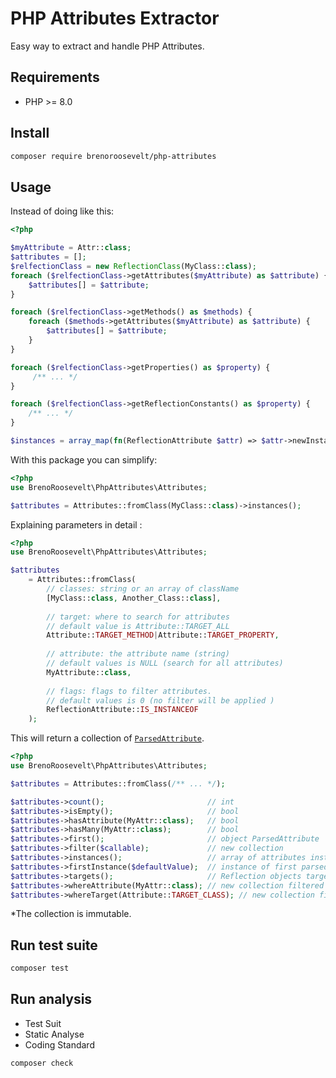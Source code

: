 # PHP Attributes Extractor

Easy way to extract and handle PHP Attributes.

## Requirements

* PHP >= 8.0

## Install 

```bash
composer require brenoroosevelt/php-attributes
```

## Usage
Instead of doing like this:

```php
<?php

$myAttribute = Attr::class;
$attributes = [];
$relfectionClass = new ReflectionClass(MyClass::class);
foreach ($relfectionClass->getAttributes($myAttribute) as $attribute) {
    $attributes[] = $attribute;
}

foreach ($relfectionClass->getMethods() as $methods) {
    foreach ($methods->getAttributes($myAttribute) as $attribute) {
        $attributes[] = $attribute;
    }
}

foreach ($relfectionClass->getProperties() as $property) {
     /** ... */
}

foreach ($relfectionClass->getReflectionConstants() as $property) {
    /** ... */
}

$instances = array_map(fn(ReflectionAttribute $attr) => $attr->newInstance(), $attributes);
```
With this package you can simplify: 
```php
<?php
use BrenoRoosevelt\PhpAttributes\Attributes;

$attributes = Attributes::fromClass(MyClass::class)->instances();
```
Explaining parameters in detail :
```php
<?php
use BrenoRoosevelt\PhpAttributes\Attributes;

$attributes 
    = Attributes::fromClass(
        // classes: string or an array of className
        [MyClass::class, Another_Class::class],
        
        // target: where to search for attributes
        // default value is Attribute::TARGET_ALL
        Attribute::TARGET_METHOD|Attribute::TARGET_PROPERTY,  
        
        // attribute: the attribute name (string)
        // default values is NULL (search for all attributes)
        MyAttribute::class, 
        
        // flags: flags to filter attributes.     
        // default values is 0 (no filter will be applied )
        ReflectionAttribute::IS_INSTANCEOF
    );
```
This will return a collection of [`ParsedAttribute`](src/ParsedAttribute.php).
```php
<?php
use BrenoRoosevelt\PhpAttributes\Attributes;

$attributes = Attributes::fromClass(/** ... */);

$attributes->count();                       // int
$attributes->isEmpty();                     // bool
$attributes->hasAttribute(MyAttr::class);   // bool
$attributes->hasMany(MyAttr::class);        // bool
$attributes->first();                       // object ParsedAttribute
$attributes->filter($callable);             // new collection
$attributes->instances();                   // array of attributes instances
$attributes->firstInstance($defaultValue);  // instance of first parsed attribute from collection
$attributes->targets();                     // Reflection objects target by attributes
$attributes->whereAttribute(MyAttr::class); // new collection filtered by attribute name
$attributes->whereTarget(Attribute::TARGET_CLASS); // new collection filtered by attribute target
```
*The collection is immutable.

## Run test suite

```bash
composer test
```

## Run analysis
* Test Suit
* Static Analyse
* Coding Standard

```bash
composer check
```
